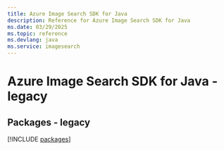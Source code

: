 ```yaml
---
title: Azure Image Search SDK for Java
description: Reference for Azure Image Search SDK for Java
ms.date: 03/29/2025
ms.topic: reference
ms.devlang: java
ms.service: imagesearch
---
```

# Azure Image Search SDK for Java - legacy
## Packages - legacy
[!INCLUDE [packages](image-search-index.md)]